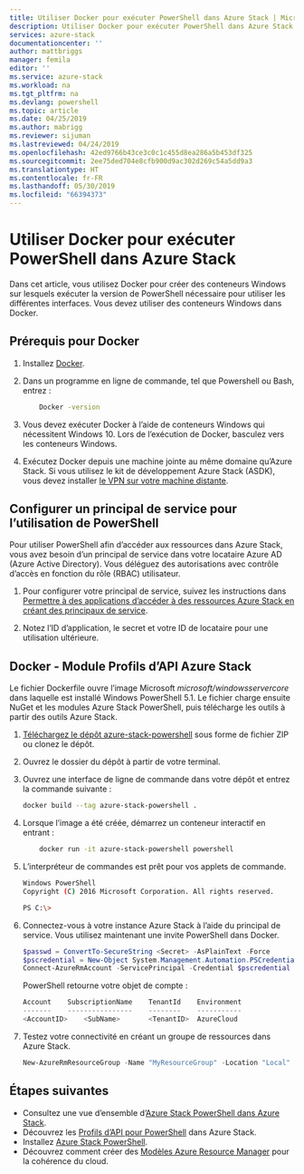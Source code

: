 ```yaml
---
title: Utiliser Docker pour exécuter PowerShell dans Azure Stack | Microsoft Docs
description: Utiliser Docker pour exécuter PowerShell dans Azure Stack
services: azure-stack
documentationcenter: ''
author: mattbriggs
manager: femila
editor: ''
ms.service: azure-stack
ms.workload: na
ms.tgt_pltfrm: na
ms.devlang: powershell
ms.topic: article
ms.date: 04/25/2019
ms.author: mabrigg
ms.reviewer: sijuman
ms.lastreviewed: 04/24/2019
ms.openlocfilehash: 42ed9766b43ce3c0c1c455d8ea286a5b453df325
ms.sourcegitcommit: 2ee75ded704e8cfb900d9ac302d269c54a5dd9a3
ms.translationtype: HT
ms.contentlocale: fr-FR
ms.lasthandoff: 05/30/2019
ms.locfileid: "66394373"
---
```

# <a name="use-docker-to-run-powershell-in-azure-stack"></a>Utiliser Docker pour exécuter PowerShell dans Azure Stack

Dans cet article, vous utilisez Docker pour créer des conteneurs Windows sur lesquels exécuter la version de PowerShell nécessaire pour utiliser les différentes interfaces. Vous devez utiliser des conteneurs Windows dans Docker.

## <a name="docker-prerequisites"></a>Prérequis pour Docker

1. Installez [Docker](https://docs.docker.com/install/).

1. Dans un programme en ligne de commande, tel que Powershell ou Bash, entrez :

    ```bash
        Docker -version
    ```

1. Vous devez exécuter Docker à l’aide de conteneurs Windows qui nécessitent Windows 10. Lors de l’exécution de Docker, basculez vers les conteneurs Windows.

1. Exécutez Docker depuis une machine jointe au même domaine qu’Azure Stack. Si vous utilisez le kit de développement Azure Stack (ASDK), vous devez installer [le VPN sur votre machine distante](azure-stack-connect-azure-stack.md#connect-to-azure-stack-with-vpn).

## <a name="set-up-a-service-principal-for-using-powershell"></a>Configurer un principal de service pour l’utilisation de PowerShell

Pour utiliser PowerShell afin d’accéder aux ressources dans Azure Stack, vous avez besoin d’un principal de service dans votre locataire Azure AD (Azure Active Directory). Vous déléguez des autorisations avec contrôle d’accès en fonction du rôle (RBAC) utilisateur.

1. Pour configurer votre principal de service, suivez les instructions dans [Permettre à des applications d’accéder à des ressources Azure Stack en créant des principaux de service](azure-stack-create-service-principals.md).

2. Notez l’ID d’application, le secret et votre ID de locataire pour une utilisation ultérieure.

## <a name="docker---azure-stack-api-profiles-module"></a>Docker - Module Profils d’API Azure Stack

Le fichier Dockerfile ouvre l’image Microsoft *microsoft/windowsservercore* dans laquelle est installé Windows PowerShell 5.1. Le fichier charge ensuite NuGet et les modules Azure Stack PowerShell, puis télécharge les outils à partir des outils Azure Stack.

1. [Téléchargez le dépôt azure-stack-powershell](https://github.com/mattbriggs/azure-stack-powershell) sous forme de fichier ZIP ou clonez le dépôt.

2. Ouvrez le dossier du dépôt à partir de votre terminal.

3. Ouvrez une interface de ligne de commande dans votre dépôt et entrez la commande suivante :

    ```bash  
    docker build --tag azure-stack-powershell .
    ```

4. Lorsque l’image a été créée, démarrez un conteneur interactif en entrant :

    ```bash  
        docker run -it azure-stack-powershell powershell
    ```

5. L’interpréteur de commandes est prêt pour vos applets de commande.

    ```bash
    Windows PowerShell
    Copyright (C) 2016 Microsoft Corporation. All rights reserved.

    PS C:\>
    ```

6. Connectez-vous à votre instance Azure Stack à l’aide du principal de service. Vous utilisez maintenant une invite PowerShell dans Docker. 

    ```powershell
    $passwd = ConvertTo-SecureString <Secret> -AsPlainText -Force
    $pscredential = New-Object System.Management.Automation.PSCredential('<ApplicationID>', $passwd)
    Connect-AzureRmAccount -ServicePrincipal -Credential $pscredential -TenantId <TenantID>
    ```

   PowerShell retourne votre objet de compte :

    ```powershell  
    Account    SubscriptionName    TenantId    Environment
    -------    ----------------    --------    -----------
    <AccountID>    <SubName>       <TenantID>  AzureCloud
    ```

7. Testez votre connectivité en créant un groupe de ressources dans Azure Stack.

    ```powershell  
    New-AzureRmResourceGroup -Name "MyResourceGroup" -Location "Local"
    ```

## <a name="next-steps"></a>Étapes suivantes

-  Consultez une vue d’ensemble d’[Azure Stack PowerShell dans Azure Stack](azure-stack-powershell-overview.md).
- Découvrez les [Profils d’API pour PowerShell](azure-stack-version-profiles.md) dans Azure Stack.
- Installez [Azure Stack PowerShell](../operator/azure-stack-powershell-install.md).
- Découvrez comment créer des [Modèles Azure Resource Manager](azure-stack-develop-templates.md) pour la cohérence du cloud.
